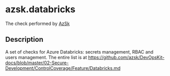 # azsk.databricks

The check performed by [AzSk](https://azsk.azurewebsites.net/)

## Description

A set of checks for Azure Databricks: secrets management, RBAC and users management. The entire list is at https://github.com/azsk/DevOpsKit-docs/blob/master/02-Secure-Development/ControlCoverage/Feature/Databricks.md
